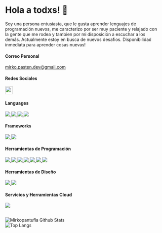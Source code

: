 # Hola a todxs! 👋
  Soy una persona entusiasta, que le gusta aprender lenguajes de programación nuevos, me caracterizo por ser muy paciente y relajado con la gente que me rodea y tambien por mi disposición a escuchar a los demás.
  Actualmente estoy en busca de nuevos desafios. Disponibilidad inmediata para aprender cosas nuevas!

#### Correo Personal
mirko.pasten.dev@gmail.com

#### Redes Sociales
  <a href="https://www.linkedin.com/in/mirko-pasten-carcamo/">
    <img src="https://img.shields.io/badge/linkedin-%230077B5.svg?&style=for-the-badge&logo=linkedin&logoColor=white" height=25>
  </a>

<!--
**Mirkopantufla/Mirkopantufla** is a ✨ _special_ ✨ repository because its `README.md` (this file) appears on your GitHub profile.

Here are some ideas to get you started:

- 🔭 I’m currently working on ...
- 🌱 I’m currently learning ...
- 👯 I’m looking to collaborate on ...
- 🤔 I’m looking for help with ...
- 💬 Ask me about ...
- 📫 How to reach me: ...
- 😄 Pronouns: ...
- ⚡ Fun fact: ...
-->




#### Languages
<a href="https://developer.mozilla.org/en-US/docs/Glossary/HTML5">
  <img src="https://img.shields.io/badge/HTML5-E34F26?style=for-the-badge&logo=html5&logoColor=white"> 
</a>
<a href="https://developer.mozilla.org/en-US/docs/Web/CSS">
  <img src="https://img.shields.io/badge/CSS3-1572B6?style=for-the-badge&logo=css3&logoColor=white">
</a>
<a href="https://developer.mozilla.org/en-US/docs/Web/JavaScript">
  <img src="https://img.shields.io/badge/JavaScript-F7DF1E?style=for-the-badge&logo=javascript&logoColor=black">
</a>
<a href="https://www.python.org/doc/">
  <img src="https://img.shields.io/badge/Python-4285F4?style=for-the-badge&logo=python&logoColor=white">
</a>

#### Frameworks
<a href="https://react.dev/">
	<img src="https://img.shields.io/badge/React-20232A?style=for-the-badge&logo=react&logoColor=61DAFB"> 
</a>
<a href="https://flask.palletsprojects.com/en/3.0.x/"> 
	<img src="https://img.shields.io/badge/flask-0F0F0F?style=for-the-badge&logo=flask&logoColor=white"> 
</a> 

#### Herramientas de Programación
<a href="https://docs.github.com/es">
  <img src="https://img.shields.io/badge/GitHub-100000?style=for-the-badge&logo=github&logoColor=white"> 
</a>
<a href="https://git-scm.com/docs/git">
  <img src="https://img.shields.io/badge/Git-F05032?style=for-the-badge&logo=git&logoColor=white">
</a>
<a href="https://nodejs.org/docs/latest/api/">
  <img src="https://img.shields.io/badge/Node.js-43853D?style=for-the-badge&logo=node-dot-js&logoColor=white">
</a>
<a href="https://www.postman.com/">
  <img src="https://img.shields.io/badge/Postman-FF6C37?style=for-the-badge&logo=Postman&logoColor=white">
</a>
<a href="https://code.visualstudio.com/">
  <img src="https://img.shields.io/badge/VSCode-0078FC?style=for-the-badge&logo=visual%20studio%20code&logoColor=white">
</a>
<a href="https://docs.npmjs.com/"> 
<img src="https://img.shields.io/badge/npm-CB3837?style=for-the-badge&logo=npm&logoColor=white"> 
</a>
<a href="https://docs.sqlalchemy.org/en/20/"> 
<img src="https://img.shields.io/badge/sqlalchemy-D71F00?style=for-the-badge&logo=sqlalchemy&logoColor=white"> 
</a>


#### Herramientas de Diseño
<a href="https://getbootstrap.com/docs/5.2/getting-started/introduction/">
  <img src="https://img.shields.io/badge/Bootstrap-7952B3?style=for-the-badge&logo=bootstrap&logoColor=white">
</a>
<a href="https://tailwindcss.com/">
  <img src="https://img.shields.io/badge/tailwindcss-06B6D4?style=for-the-badge&logo=tailwindcss&logoColor=white">
</a>

#### Servicios y Herramientas Cloud
<a href="https://vercel.com/docs">
  <img src="https://img.shields.io/badge/Vercel-black?style=for-the-badge&logo=vercel&logoColor=white">
</a>

<br/>
<br/>

![Mirkopantufla Github Stats](https://github-readme-stats.vercel.app/api?username=Mirkopantufla&count_private=true&show_icons=true&include_all_commits=true)
<br/>
![Top Langs](https://github-readme-stats.vercel.app/api/top-langs/?username=Mirkopantufla&hide=TeX&layout=compact)
